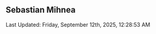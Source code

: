 <h2>Sebastian Mihnea</h2>

<!--RECENT_ACTIVITY:start-->
<!--RECENT_ACTIVITY:end-->
<!--RECENT_ACTIVITY:last_update-->
Last Updated: Friday, September 12th, 2025, 12:28:53 AM
<!--RECENT_ACTIVITY:last_update_end-->

<!---LOL-STATS-START-HERE--->
<!---LOL-STATS-END-HERE--->
